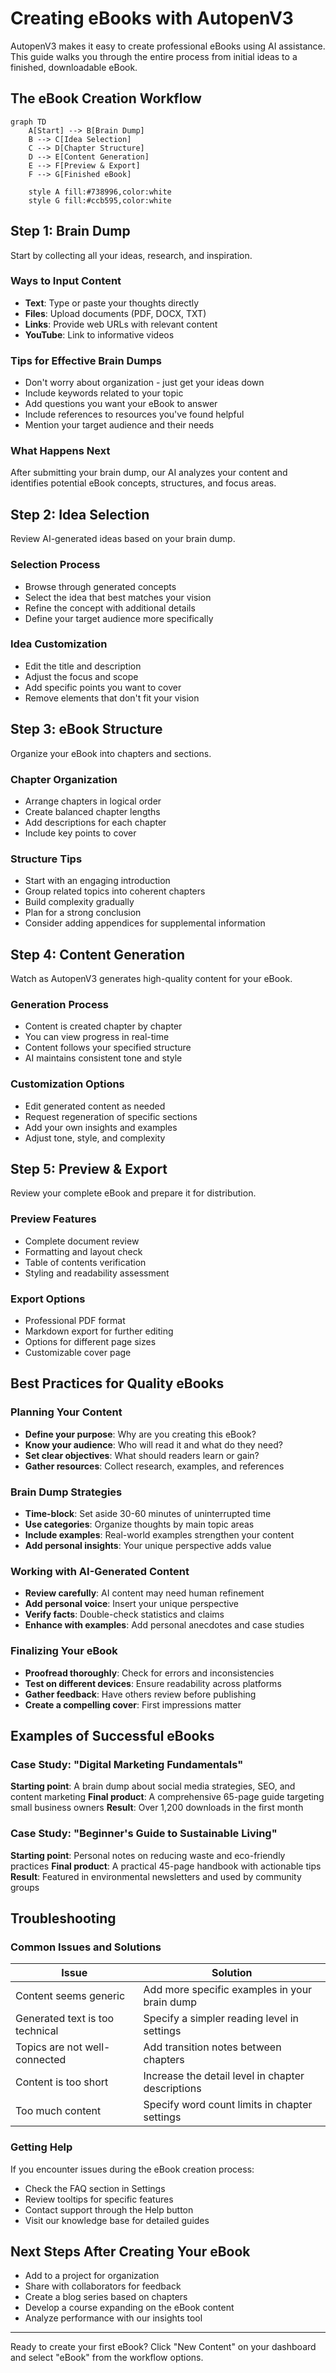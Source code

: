 # Creating eBooks with AutopenV3

AutopenV3 makes it easy to create professional eBooks using AI assistance. This guide walks you through the entire process from initial ideas to a finished, downloadable eBook.

## The eBook Creation Workflow

```mermaid
graph TD
    A[Start] --> B[Brain Dump]
    B --> C[Idea Selection]
    C --> D[Chapter Structure]
    D --> E[Content Generation]
    E --> F[Preview & Export]
    F --> G[Finished eBook]
    
    style A fill:#738996,color:white
    style G fill:#ccb595,color:white
```

## Step 1: Brain Dump

Start by collecting all your ideas, research, and inspiration.

### Ways to Input Content

- **Text**: Type or paste your thoughts directly
- **Files**: Upload documents (PDF, DOCX, TXT)
- **Links**: Provide web URLs with relevant content
- **YouTube**: Link to informative videos

### Tips for Effective Brain Dumps

- Don't worry about organization - just get your ideas down
- Include keywords related to your topic
- Add questions you want your eBook to answer
- Include references to resources you've found helpful
- Mention your target audience and their needs

### What Happens Next

After submitting your brain dump, our AI analyzes your content and identifies potential eBook concepts, structures, and focus areas.

## Step 2: Idea Selection

Review AI-generated ideas based on your brain dump.

### Selection Process

- Browse through generated concepts
- Select the idea that best matches your vision
- Refine the concept with additional details
- Define your target audience more specifically

### Idea Customization

- Edit the title and description
- Adjust the focus and scope
- Add specific points you want to cover
- Remove elements that don't fit your vision

## Step 3: eBook Structure

Organize your eBook into chapters and sections.

### Chapter Organization

- Arrange chapters in logical order
- Create balanced chapter lengths
- Add descriptions for each chapter
- Include key points to cover

### Structure Tips

- Start with an engaging introduction
- Group related topics into coherent chapters
- Build complexity gradually
- Plan for a strong conclusion
- Consider adding appendices for supplemental information

## Step 4: Content Generation

Watch as AutopenV3 generates high-quality content for your eBook.

### Generation Process

- Content is created chapter by chapter
- You can view progress in real-time
- Content follows your specified structure
- AI maintains consistent tone and style

### Customization Options

- Edit generated content as needed
- Request regeneration of specific sections
- Add your own insights and examples
- Adjust tone, style, and complexity

## Step 5: Preview & Export

Review your complete eBook and prepare it for distribution.

### Preview Features

- Complete document review
- Formatting and layout check
- Table of contents verification
- Styling and readability assessment

### Export Options

- Professional PDF format
- Markdown export for further editing
- Options for different page sizes
- Customizable cover page

## Best Practices for Quality eBooks

### Planning Your Content

- **Define your purpose**: Why are you creating this eBook?
- **Know your audience**: Who will read it and what do they need?
- **Set clear objectives**: What should readers learn or gain?
- **Gather resources**: Collect research, examples, and references

### Brain Dump Strategies

- **Time-block**: Set aside 30-60 minutes of uninterrupted time
- **Use categories**: Organize thoughts by main topic areas
- **Include examples**: Real-world examples strengthen your content
- **Add personal insights**: Your unique perspective adds value

### Working with AI-Generated Content

- **Review carefully**: AI content may need human refinement
- **Add personal voice**: Insert your unique perspective
- **Verify facts**: Double-check statistics and claims
- **Enhance with examples**: Add personal anecdotes and case studies

### Finalizing Your eBook

- **Proofread thoroughly**: Check for errors and inconsistencies
- **Test on different devices**: Ensure readability across platforms
- **Gather feedback**: Have others review before publishing
- **Create a compelling cover**: First impressions matter

## Examples of Successful eBooks

### Case Study: "Digital Marketing Fundamentals"

**Starting point**: A brain dump about social media strategies, SEO, and content marketing
**Final product**: A comprehensive 65-page guide targeting small business owners
**Result**: Over 1,200 downloads in the first month

### Case Study: "Beginner's Guide to Sustainable Living"

**Starting point**: Personal notes on reducing waste and eco-friendly practices
**Final product**: A practical 45-page handbook with actionable tips
**Result**: Featured in environmental newsletters and used by community groups

## Troubleshooting

### Common Issues and Solutions

| Issue | Solution |
|-------|----------|
| Content seems generic | Add more specific examples in your brain dump |
| Generated text is too technical | Specify a simpler reading level in settings |
| Topics are not well-connected | Add transition notes between chapters |
| Content is too short | Increase the detail level in chapter descriptions |
| Too much content | Specify word count limits in chapter settings |

### Getting Help

If you encounter issues during the eBook creation process:

- Check the FAQ section in Settings
- Review tooltips for specific features
- Contact support through the Help button
- Visit our knowledge base for detailed guides

## Next Steps After Creating Your eBook

- Add to a project for organization
- Share with collaborators for feedback
- Create a blog series based on chapters
- Develop a course expanding on the eBook content
- Analyze performance with our insights tool

---

Ready to create your first eBook? Click "New Content" on your dashboard and select "eBook" from the workflow options.